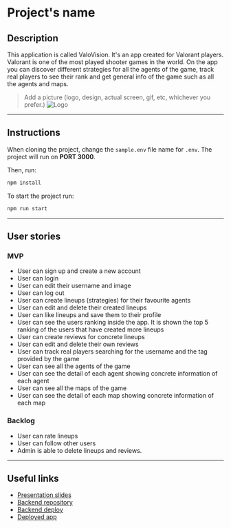 # Project's name

## Description

This application is called ValoVision. It's an app created for Valorant players. Valorant is one of the most played shooter games in the world. On the app you can discover different strategies for all the agents of the game, track real players to see their rank and get general info of the game such as all the agents and maps.

> Add a picture (logo, design, actual screen, gif, etc, whichever you prefer.)
![Logo](images/logo%20ok.png)

---
## Instructions

When cloning the project, change the <code>sample.env</code> file name for <code>.env</code>. The project will run on **PORT 3000**.

Then, run:
```bash
npm install
```

To start the project run:
```bash
npm run start
```

---
## User stories 

### MVP

- User can sign up and create a new account
- User can login
- User can edit their username and image
- User can log out
- User can create lineups (strategies) for their favourite agents
- User can edit and delete their created lineups
- User can like lineups and save them to their profile
- User can see the users ranking inside the app. It is shown the top 5 ranking of the users that have created more lineups
- User can create reviews for concrete lineups
- User can edit and delete their own reviews
- User can track real players searching for the username and the tag provided by the game
- User can see all the agents of the game
- User can see the detail of each agent showing concrete information of each agent
- User can see all the maps of the game
- User can see the detail of each map showing concrete information of each map

### Backlog

- User can rate lineups
- User can follow other users
- Admin is able to delete lineups and reviews.

---

## Useful links

- [Presentation slides]()
- [Backend repository](https://github.com/marcbertansuarez/backend-template-m3/tree/master)
- [Backend deploy]()
- [Deployed app](https://valovision.netlify.app/)


